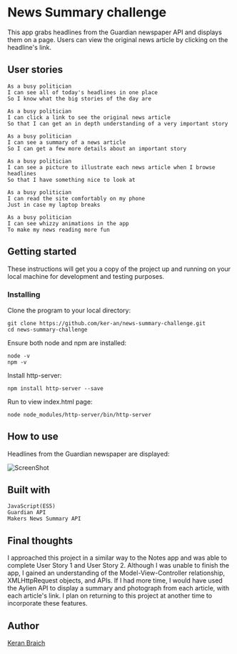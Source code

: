 # News Summary challenge

This app grabs headlines from the Guardian newspaper API and displays them on a page. Users can view the original news article by clicking on the headline's link.

## User stories

```
As a busy politician
I can see all of today's headlines in one place
So I know what the big stories of the day are
```
```
As a busy politician
I can click a link to see the original news article
So that I can get an in depth understanding of a very important story
```
```
As a busy politician
I can see a summary of a news article
So I can get a few more details about an important story
```
```
As a busy politician
I can see a picture to illustrate each news article when I browse headlines
So that I have something nice to look at
```
```
As a busy politician
I can read the site comfortably on my phone
Just in case my laptop breaks
```
```
As a busy politician
I can see whizzy animations in the app
To make my news reading more fun
```

## Getting started

These instructions will get you a copy of the project up and running on your local machine for development and testing purposes.

### Installing

Clone the program to your local directory:

```
git clone https://github.com/ker-an/news-summary-challenge.git
cd news-summary-challenge
```
Ensure both node and npm are installed:

```
node -v
npm -v
```

Install http-server:

```
npm install http-server --save
```

Run to view index.html page:

```
node node_modules/http-server/bin/http-server
```

## How to use

Headlines from the Guardian newspaper are displayed:

![ScreenShot](news-summary-screenshot.png)

## Built with

```
JavaScript(ES5)
Guardian API
Makers News Summary API
```

## Final thoughts

I approached this project in a similar way to the Notes app and was able to complete User Story 1 and User Story 2. Although I was unable to finish the app, I gained an understanding of the Model-View-Controller relationship, XMLHttpRequest objects, and APIs. If I had more time, I would have used the Aylien API to display a summary and photograph from each article, with each article's link. I plan on returning to this project at another time to incorporate these features.

## Author

[Keran Braich](https://github.com/ker-an)

